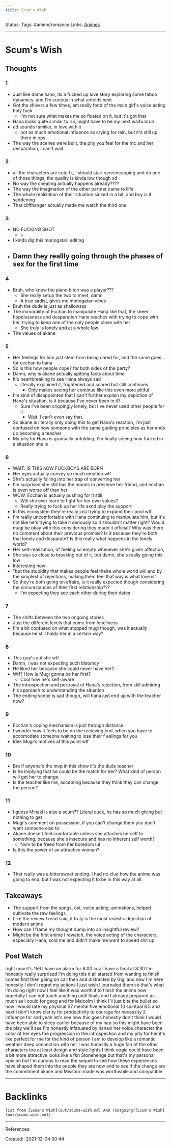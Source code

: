 ```yaml
---
title: Scum's Wish
---
```

Status: 
Tags: #anime/romance
Links: [Animes](out/animes.md)
___
# Scum's Wish
## Thoughts
### 1
- Just like dome kano, its a fucked up love story exploring some taboo dynamics, and I'm curious in what unfolds next
- Got the shivers a few times, am really fond of the main girl's voice acting holy fuck
	- I'm not sure what makes me so fixated on it, but it's got that 
- Hana looks quite similar to rui, might have to be my next waifu bruh
- ed sounds familiar, in love with it
	- not as much emotional influence as crying for rain, but it's still up there in ops
- The way the scenes were built, the pity you feel for the mc and her desparation, I can't wait

### 2
- all the characters are cute fk, I should start screencapping and do one of those things, the quality is kinda low though xd
- No way the cheating actually happens already????
- The way the imagination of the other partner came to llife, 
- The whole realization of their situation sinked in a bit, and boy is it saddening
- That cliffhanger actually made me watch the third one

### 3
- NO FUCKING SHOT
	- s
- I kinda dig this monogatari editing
- Damn they reallly going through the phases of sex for the first time
	- 
### 4
- Bruh, who knew the piano bitch was a player???
	- She really setup the two to meet, damn
	- A true sadist, gives me monogatari vibes
- Bruh the dude is just as shallowsss
- The immorality of Ecchan to manipulate Hana like that, the sheer hopelessness and desparation Hana reaches with trying to cope with her, trying to keep one of the only people close with her
	- She truly is lonely and at a whole low
- The values of akane
### 5
- Her feelings for him just stem from being cared for, and the same goes for ecchan to hana
- So is this how people cope? for both sides of the party?
- Damn, why is akane actually spitting facts about time
- It's heartbreaking to see Hana always sad
	- literally explained it, frightened and scared but still continues
		- Only makes seeing her continue like this even more pitiful
- I'm kind of disappointed that I can't further explain my depiction of Hana's situation, is it because I've never been in it?
	- Sure I've been crippingly lonely, but I've never used other people for it...
		- Wait. I can't even say that.
- So akane is literally only doing this to get Hana's reaction, I'm just confused on how someone with the same guiding principles as her ends up becoming a teacher
- My pity for Hana is gradually unfolding, I'm finally seeing how fucked in a situation she is
### 6
- WAIT. IS THIS hOW FUCKBOYS ARE BORN
- Her eyes actually convey so much emotion wtf
- She's actually falling into her trap of converting her
- I'm surprised she still has the morals to preserve her friend, and ecchan is even worse off than her
- WOW, Ecchan is actually pushing for it still
	- Will she ever learn to fight for her own values? 
	- Really trying to fuck up her life axnd play the support
- In this ecosystem they're really just trying to expand their pool wtf
- I'm really uncomfortable with Hana continuing to manipulate him, but it's not like he's trying to take it seriously so it shouldn't matter right? Would mugi be okay with this considering they made it official? Why was there no comment about their previous promise? Is it because they're both that lonely and desparate? Is this really what happens in the lonely world?
- Her self-realization,  of feeling so empty whenever she's given affection, 
- She was so close to breaking out of it, but damn, she's really going this low
- Interesting how 
- "but the stupidity that makes people feel theire whole world will end by the simplest of rejections, making them feel that way is what love is"
- So they're both going on affairs, is it really expected though considering the circumstances of their first relationship???
	- I'm expecting they see each other during their dates
### 7
- The shifts between the two ongoing stories
- Just the different levels that come from loneliness
- I'm a bit confused on what stopped mugi though, was it actually because he still holds her in a certain way?
### 8
- This guy's autistic wtf
- Damn, i was not expecting such blatancy 
- He liked her because she could never have her?
- Wtf? How is Mugi gonna be her first?
	- Cool how he's self-aware
- The introspection and portrayal of Hana's rejection, from still admiring his approach to understanding the situation
- The ending scene is sad though, will hana just end up with the teacher now?
### 9
- Ecchan's coping mechanism is just through distance
- I wonder how it feels to be on the recieving end, when you have to accomodate someone waiting to lose their f eelings for you
- Idek Mugi's motives at this point wtf
### 10
- Bro if anyone's the mvp in this show it's the dude teacher
- Is he implying that he could be the match for her? What kind of person will get her to change
- Is the teacher like me, accepting because they think they can change the person?
### 11
- I guess Minaki is also a scum?? Literal cuck, he has so much giving but nothing to get
- Mugi's comment on possession, if you can't change them you don't want someone else to
- Akane doesn't feel comfortable unless she attaches herself to something, because she's insecure and has no inherent self worth?
	- Nvm to be freed from her boredom lul
- Is this the power of an attractive woman?

### 12
- That really was a bittersweet ending. I had no clue how the anime was going to end, but I was not expecting it to be in this way at all. 
## Takeaways
- The support from the songs, ost, voice acting, animations, helped cultivate the raw feelings
- Like the review I read said, it truly is the most realistic depiction of modern anime
- How can I frame my thought dump into an insightful review?
- Might be the first anime I rewatch, the voice acting of the characters, especially Hana, sold me and didn't make me want to speed shit up
## Post Watch
right now it's 156 I have an alarm for 8:00 cuz I have a final at 8:30 I'm honestly really surprised I'm doing this it all started from wanting to finish comes first then going on call then and distracted by Gigi and now I'm here honestly I don't regret my actions I just wish I journaled them so that's what I'm doing right now I feel like it was worth it to finish the anime now hopefully I can not touch anything until finals end I already prepared as much as I could for geog and for Malcolm I think I'll just bite the bullet so now I would rate my physical S7 mental five emotional 10 spiritual 8.5 and next I don't know clarity for productivity to courage for necessity 2 influence for and yeah let's see how this goes honestly don't think I would have been able to sleep earlier because of my nap so this might have been the play we'll see I'm honestly infatuated by hanavi her voice character the color of her eyes the progression in the introspection and my pity for her it's like perfect for me for the kind of person I am to develop like a romantic weather deep connection with her I was honestly a huge fan of the other characters too at least design and style lights I think oogie could have been a bit more attractive looks like a fkn Stonehenge but that's my personal opinion but I'm curious to read the sequel to see how these experiences have shaped them into the people they are now and to see if the change are the commitment akane and Missouri made was worthwhile and compatible
___
# Backlinks
```dataview
list from [Scum's Wish](out/scums-wish.md) AND !outgoing([Scum's Wish](out/scums-wish.md))
```
___
References:

Created:: 2021-12-04 00:44
